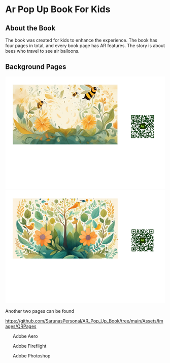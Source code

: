 <h1>Ar Pop Up Book For Kids</h1>

<h2>About the Book</h2>
<p>The book was created for kids to enhance the experience. The book has four pages in total, and every book page has AR features. The story is about bees who travel to see air balloons.</p>
<h2>Background Pages</h2>


![](Assets/Images/QRPages/page1.jpg)
![](Assets/Images/QRPages/page2.jpg)

Another two pages can be found 

https://github.com/SarunasPersonal/AR_Pop_Up_Book/tree/main/Assets/Images/QRPages
  <ul>Adobe Aero</ul>
  <ul>Adobe Fireflight</ul>
  <ul>Adobe Photoshop</ul>

